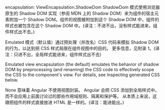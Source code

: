 encapsulation: ViewEncapsulation.ShadowDom
ShadowDom 模式使用浏览器原生的 Shadow DOM 实现（参阅 MDN 上的 Shadow DOM）来为组件的宿主元素附加一个 Shadow DOM。组件的视图被附加到这个 Shadow DOM 中，组件的样式也被包含在这个 Shadow DOM 中。(译注：不进不出，没有样式能进来，组件样式出不去。)

Emulated 模式（默认值）通过预处理（并改名）CSS 代码来模拟 Shadow DOM 的行为，以达到把 CSS 样式局限在组件视图中的目的。 更多信息，见附录 1。(译注：只进不出，全局样式能进来，组件样式出不去)

Emulated view encapsulation (the default) emulates the behavior of shadow DOM by preprocessing (and renaming) the CSS code to effectively scope the CSS to the component's view. For details, see Inspecting generated CSS below.

None 意味着 Angular 不使用视图封装。 Angular 会把 CSS 添加到全局样式中。而不会应用上前面讨论过的那些作用域规则、隔离和保护等。 从本质上来说，这跟把组件的样式直接放进 HTML 是一样的。(译注：能进能出。)